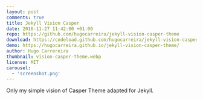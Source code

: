 ```yaml
---
layout: post
comments: true
title: Jekyll Vision Casper
date: 2016-11-27 11:42:00 +01:00
repo: https://github.com/hugocarreira/jekyll-vision-casper-theme
download: https://codeload.github.com/hugocarreira/jekyll-vision-casper-theme/zip/gh-pages
demo: https://hugocarreira.github.io/jekyll-vision-casper-theme/
author: Hugo Carrereira
thumbnail: vision-casper-theme.webp
license: MIT
carousel:
  - 'screenshot.png'
---
```


Only my simple vision of Casper Theme adapted for Jekyll.
